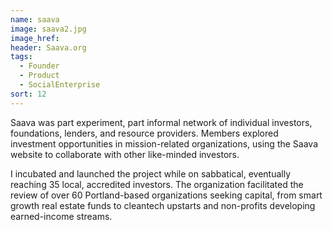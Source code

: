```yaml
---
name: saava
image: saava2.jpg
image_href: 
header: Saava.org
tags:
  - Founder
  - Product
  - SocialEnterprise
sort: 12
---
```

Saava was part experiment, part informal network of individual investors, foundations, lenders, and resource providers. Members explored investment opportunities in mission-related organizations, using the Saava website to collaborate with other like-minded investors.

I incubated and launched the project while on sabbatical, eventually reaching 35 local, accredited investors. The organization facilitated the review of over 60 Portland-based organizations seeking capital, from smart growth real estate funds to cleantech upstarts and non-profits developing earned-income streams.
